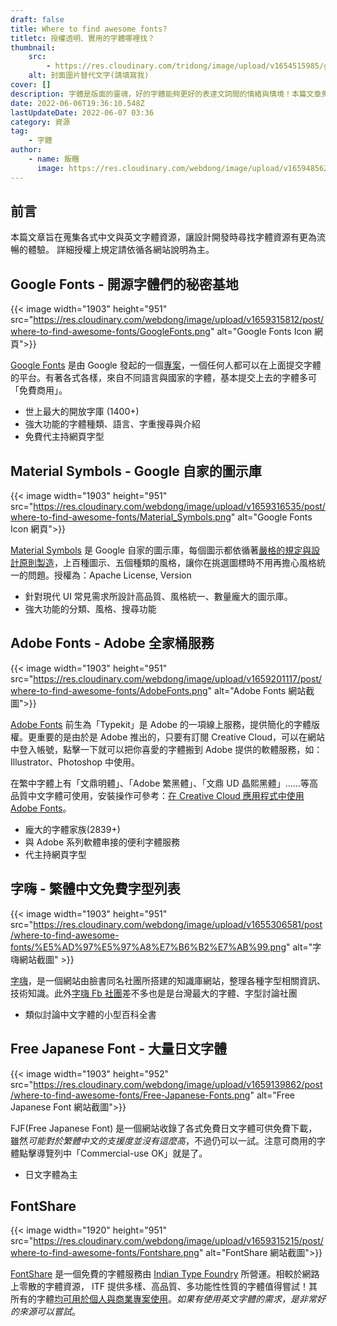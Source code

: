 ```yaml
---
draft: false
title: Where to find awesome fonts?
titletc: 授權透明、實用的字體哪裡找？
thumbnail:
    src:
        - https://res.cloudinary.com/tridong/image/upload/v1654515985/global/%E4%B8%89%E8%A7%92%E6%9D%B1%E6%9D%B1-%E5%93%81%E7%89%8C%E5%B1%95%E7%A4%BA%E5%B0%81%E9%9D%A2.png
    alt: 封面圖片替代文字(請填寫我)
cover: []
description: 字體是版面的靈魂，好的字體能夠更好的表達文詞間的情緒與情境！本篇文章蒐集了實用且來源可靠、授權清楚的字體網站，在使用時請務必要注意授權範圍限制。
date: 2022-06-06T19:36:10.548Z
lastUpdateDate: 2022-06-07 03:36
category: 資源
tag:
    - 字體
author:
    - name: 飯糰
      image: https://res.cloudinary.com/webdong/image/upload/v1659485626/global/riceball.png
---
```


## 前言

本篇文章旨在蒐集各式中文與英文字體資源，讓設計開發時尋找字體資源有更為流暢的體驗。
詳細授權上規定請依循各網站說明為主。

## Google Fonts - 開源字體們的秘密基地

{{< image width="1903" height="951" src="https://res.cloudinary.com/webdong/image/upload/v1659315812/post/where-to-find-awesome-fonts/GoogleFonts.png" alt="Google Fonts Icon 網頁">}}

[Google Fonts](https://fonts.google.com/) 是由 Google 發起的一個[專案](https://github.com/google/fonts)，一個任何人都可以在上面提交字體的平台。有著各式各樣，來自不同語言與國家的字體，基本提交上去的字體多可「免費商用」。

-   世上最大的開放字庫 (1400+)
-   強大功能的字體種類、語言、字重搜尋與介紹
-   免費代主持網頁字型

## Material Symbols - Google 自家的圖示庫

{{< image width="1903" height="951" src="https://res.cloudinary.com/webdong/image/upload/v1659316535/post/where-to-find-awesome-fonts/Material_Symbols.png" alt="Google Fonts Icon 網頁">}}

[Material Symbols](https://fonts.google.com/icons?icon.set=Material+Symbols) 是 Google 自家的圖示庫，每個圖示都依循著[嚴格的規定與設計原則製造](https://developers.google.com/fonts/docs/material_symbols)，上百種圖示、五個種類的風格，讓你在挑選圖標時不用再擔心風格統一的問題。授權為：Apache License, Version

-   針對現代 UI 常見需求所設計高品質、風格統一、數量龐大的圖示庫。
-   強大功能的分類、風格、搜尋功能

## Adobe Fonts - Adobe 全家桶服務

{{< image width="1903" height="951" src="https://res.cloudinary.com/webdong/image/upload/v1659201117/post/where-to-find-awesome-fonts/AdobeFonts.png" alt="Adobe Fonts 網站截圖">}}

[Adobe Fonts](https://fonts.adobe.com/) 前生為「Typekit」是 Adobe 的一項線上服務，提供簡化的字體版權。更重要的是由於是 Adobe 推出的，只要有訂閱 Creative Cloud，可以在網站中登入帳號，點擊一下就可以把你喜愛的字體搬到 Adobe 提供的軟體服務，如：Illustrator、Photoshop 中使用。

在繁中字體上有「文鼎明體」、｢Adobe 繁黑體」、｢文鼎 UD 晶熙黑體」……等高品質中文字體可使用，安裝操作可參考：[在 Creative Cloud 應用程式中使用 Adobe Fonts](https://helpx.adobe.com/tw/creative-cloud/help/add-fonts.html)。

-   龐大的字體家族(2839+)
-   與 Adobe 系列軟體串接的便利字體服務
-   代主持網頁字型

## 字嗨 - 繁體中文免費字型列表

{{< image width="1903" height="951" src="https://res.cloudinary.com/webdong/image/upload/v1655306581/post/where-to-find-awesome-fonts/%E5%AD%97%E5%97%A8%E7%B6%B2%E7%AB%99.png" alt="字嗨網站截圖"  >}}

[字嗨](https://zi-hi.com/%E7%B9%81%E9%AB%94%E4%B8%AD%E6%96%87%E5%85%8D%E8%B2%BB%E5%AD%97%E5%9E%8B%E5%88%97%E8%A1%A8)，是一個網站由臉書同名社團所搭建的知識庫網站，整理各種字型相關資訊、技術知識。此外[字嗨 Fb 社團](https://www.facebook.com/groups/enjoyfonts/)差不多也是是台灣最大的字體、字型討論社團

-   類似討論中文字體的小型百科全書

## Free Japanese Font - 大量日文字體

{{< image width="1903" height="952" src="https://res.cloudinary.com/webdong/image/upload/v1659139862/post/where-to-find-awesome-fonts/Free-Japanese-Fonts.png" alt="Free Japanese Font 網站截圖">}}

FJF(Free Japanese Font) 是一個網站收錄了各式免費日文字體可供免費下載，雖然*可能對於繁體中文的支援度並沒有這麼高*，不過仍可以一試。注意可商用的字體點擊導覽列中「Commercial-use OK」就是了。

-   日文字體為主

## FontShare

{{< image width="1920" height="951" src="https://res.cloudinary.com/webdong/image/upload/v1659315215/post/where-to-find-awesome-fonts/Fontshare.png" alt="FontShare 網站截圖">}}

[FontShare](https://www.fontshare.com/) 是一個免費的字體服務由 [Indian Type Foundry](https://www.indiantypefoundry.com/) 所營運。相較於網路上零散的字體資源， ITF 提供多樣、高品質、多功能性性質的字體值得嘗試！其所有的字體[均可用於個人與商業專案使用](https://www.fontshare.com/licenses/itf-ffl)。_如果有使用英文字體的需求，是非常好的來源可以嘗試_。
